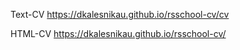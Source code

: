 Text-CV https://dkalesnikau.github.io/rsschool-cv/cv

HTML-CV https://dkalesnikau.github.io/rsschool-cv/